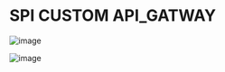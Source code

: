 # SPI CUSTOM API_GATWAY

![image](https://github.com/user-attachments/assets/68ddb334-2cb3-4859-978e-6153a793bbe5)

![image](https://github.com/user-attachments/assets/d3b225a8-3053-4c1b-ac73-2ba23bed2905)
